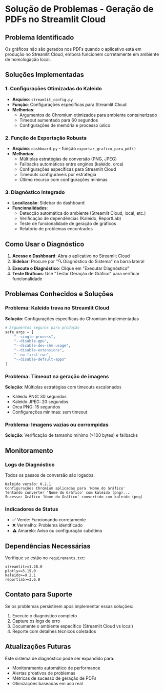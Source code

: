 # Solução de Problemas - Geração de PDFs no Streamlit Cloud

## Problema Identificado
Os gráficos não são gerados nos PDFs quando o aplicativo está em produção no Streamlit Cloud, embora funcionem corretamente em ambiente de homologação local.

## Soluções Implementadas

### 1. Configurações Otimizadas do Kaleido
- **Arquivo**: `streamlit_config.py`
- **Função**: Configurações específicas para Streamlit Cloud
- **Melhorias**:
  - Argumentos do Chromium otimizados para ambiente containerizado
  - Timeout aumentado para 60 segundos
  - Configurações de memória e processo único

### 2. Função de Exportação Robusta
- **Arquivo**: `dashboard.py` - função `exportar_grafico_para_pdf()`
- **Melhorias**:
  - Múltiplas estratégias de conversão (PNG, JPEG)
  - Fallbacks automáticos entre engines (kaleido, orca)
  - Configurações específicas para Streamlit Cloud
  - Timeouts configuráveis por estratégia
  - Último recurso com configurações mínimas

### 3. Diagnóstico Integrado
- **Localização**: Sidebar do dashboard
- **Funcionalidades**:
  - Detecção automática do ambiente (Streamlit Cloud, local, etc.)
  - Verificação de dependências (Kaleido, ReportLab)
  - Teste de funcionalidade de geração de gráficos
  - Relatório de problemas encontrados

## Como Usar o Diagnóstico

1. **Acesse o Dashboard**: Abra o aplicativo no Streamlit Cloud
2. **Sidebar**: Procure por "🔍 Diagnóstico do Sistema" na barra lateral
3. **Execute o Diagnóstico**: Clique em "Executar Diagnóstico"
4. **Teste Gráficos**: Use "Testar Geração de Gráfico" para verificar funcionalidade

## Problemas Conhecidos e Soluções

### Problema: Kaleido trava no Streamlit Cloud
**Solução**: Configurações específicas do Chromium implementadas
```python
# Argumentos seguros para produção
safe_args = [
    "--single-process",
    "--disable-gpu",
    "--disable-dev-shm-usage",
    "--disable-extensions",
    "--no-first-run",
    "--disable-default-apps"
]
```

### Problema: Timeout na geração de imagens
**Solução**: Múltiplas estratégias com timeouts escalonados
- Kaleido PNG: 30 segundos
- Kaleido JPEG: 20 segundos  
- Orca PNG: 15 segundos
- Configurações mínimas: sem timeout

### Problema: Imagens vazias ou corrompidas
**Solução**: Verificação de tamanho mínimo (>100 bytes) e fallbacks

## Monitoramento

### Logs de Diagnóstico
Todos os passos de conversão são logados:
```
Kaleido versão: 0.2.1
Configurações Chromium aplicadas para 'Nome do Gráfico'
Tentando converter 'Nome do Gráfico' com kaleido (png)...
Sucesso: Gráfico 'Nome do Gráfico' convertido com kaleido (png)
```

### Indicadores de Status
- ✅ Verde: Funcionando corretamente
- ❌ Vermelho: Problema identificado
- ⚠️ Amarelo: Aviso ou configuração subótima

## Dependências Necessárias

Verifique se estão no `requirements.txt`:
```
streamlit>=1.28.0
plotly>=5.15.0
kaleido>=0.2.1
reportlab>=3.6.0
```

## Contato para Suporte

Se os problemas persistirem após implementar essas soluções:
1. Execute o diagnóstico completo
2. Capture os logs de erro
3. Documente o ambiente específico (Streamlit Cloud vs local)
4. Reporte com detalhes técnicos coletados

## Atualizações Futuras

Este sistema de diagnóstico pode ser expandido para:
- Monitoramento automático de performance
- Alertas proativos de problemas
- Métricas de sucesso de geração de PDFs
- Otimizações baseadas em uso real